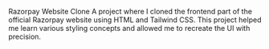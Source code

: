 Razorpay Website Clone
A project where I cloned the frontend part of the official Razorpay website using HTML and Tailwind CSS. This project helped me learn various styling concepts and allowed me to recreate the UI with precision.

